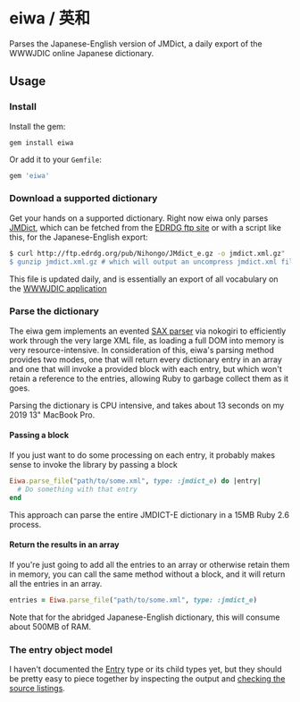# eiwa / 英和

Parses the Japanese-English version of JMDict, a daily export of the WWWJDIC
online Japanese dictionary.

## Usage

### Install

Install the gem:

```
gem install eiwa
```

Or add it to your `Gemfile`:

```ruby
gem 'eiwa'
```

### Download a supported dictionary

Get your hands on a supported dictionary. Right now eiwa only parses
[JMDict](http://www.edrdg.org/jmdict/j_jmdict.html), which can be fetched from
the [EDRDG ftp site](http://ftp.edrdg.org/pub/Nihongo/00INDEX.html) or with a
script like this, for the Japanese-English export:

```bash
$ curl http://ftp.edrdg.org/pub/Nihongo/JMdict_e.gz -o jmdict.xml.gz"
$ gunzip jmdict.xml.gz # which will output an uncompress jmdict.xml file
```

This file is updated daily, and is essentially an export of all vocabulary on
the [WWWJDIC application](http://nihongo.monash.edu/cgi-bin/wwwjdic?1C)

### Parse the dictionary

The eiwa gem implements an evented [SAX
parser](https://en.wikipedia.org/wiki/Simple_API_for_XML) via nokogiri to
efficiently work through the very large XML file, as loading a full DOM into
memory is very resource-intensive. In consideration of this, eiwa's parsing
method provides two modes, one that will return every dictionary entry in an
array and one that will invoke a provided block with each entry, but which won't
retain a reference to the entries, allowing Ruby to garbage collect them as it
goes.

Parsing the dictionary is CPU intensive, and takes about 13 seconds on my 2019
13" MacBook Pro.

#### Passing a block

If you just want to do some processing on each entry, it probably makes sense to
invoke the library by passing a block

```ruby
Eiwa.parse_file("path/to/some.xml", type: :jmdict_e) do |entry|
  # Do something with that entry
end
```

This approach can parse the entire JMDICT-E dictionary in a 15MB Ruby 2.6
process.

#### Return the results in an array

If you're just going to add all the entries to an array or otherwise retain them
in memory, you can call the same method without a block, and it will return all
the entries in an array.

```ruby
entries = Eiwa.parse_file("path/to/some.xml", type: :jmdict_e)
```

Note that for the abridged Japanese-English dictionary, this will consume about
500MB of RAM.

### The entry object model

I haven't documented the [Entry](https://github.com/searls/eiwa/blob/master/lib/eiwa/tag/entry.rb) type or its child types yet, but they should be pretty easy to piece together by inspecting the output and [checking the source listings](https://github.com/searls/eiwa/blob/master/lib/eiwa/tag).
